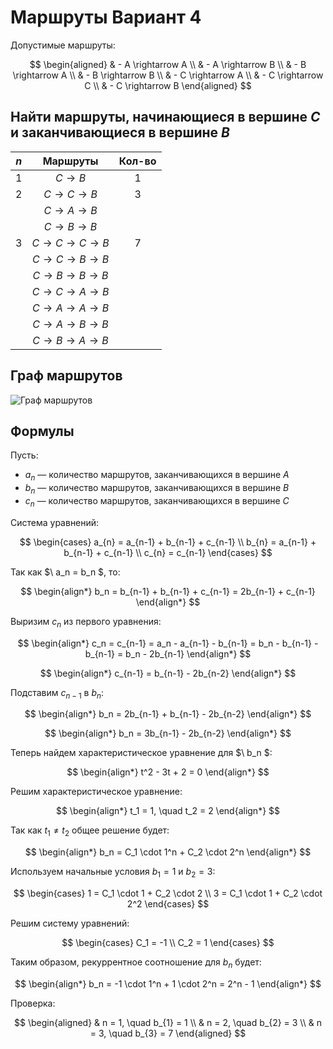 # Маршруты Вариант 4

Допустимые маршруты:

$$
\begin{aligned}
& - A \rightarrow A \\
& - A \rightarrow B \\
& - B \rightarrow A \\
& - B \rightarrow B \\
& - C \rightarrow A \\
& - C \rightarrow C \\
& - C \rightarrow B
\end{aligned}
$$

## Найти маршруты, начинающиеся в вершине $C$ и заканчивающиеся в вершине $B$

| $n$ | Маршруты                      | Кол-во |
| :---: | :----------------------------: | :---: |
| 1    | $C \rightarrow B$             | 1     |
| 2    | $C \rightarrow C \rightarrow B$ | 3     |
|      | $C \rightarrow A \rightarrow B$ |       |
|      | $C \rightarrow B \rightarrow B$ |       |
| 3    | $C \rightarrow C \rightarrow C \rightarrow B$ |  7    |
|      | $C \rightarrow C \rightarrow B \rightarrow B$ |       |
|      | $C \rightarrow B \rightarrow B \rightarrow B$ |       |
|      | $C \rightarrow C \rightarrow A \rightarrow B$ |       |
|      | $C \rightarrow A \rightarrow A \rightarrow B$ |       |
|      | $C \rightarrow A \rightarrow B \rightarrow B$ |       |
|      | $C \rightarrow B \rightarrow A \rightarrow B$ |       |

## Граф маршрутов

![Граф маршрутов](https://i.ibb.co/9hNmvXZ/2024-12-04-160028.png)

## Формулы

Пусть:
- $a_{n}$ — количество маршрутов, заканчивающихся в вершине $A$
- $b_{n}$ — количество маршрутов, заканчивающихся в вершине $B$
- $c_{n}$ — количество маршрутов, заканчивающихся в вершине $C$

Система уравнений:

$$
\begin{cases}
a_{n} = a_{n-1} + b_{n-1} + c_{n-1} \\
b_{n} = a_{n-1} + b_{n-1} + c_{n-1} \\
c_{n} = c_{n-1}
\end{cases}
$$

Так как $\ a_n = b_n \$, то:

$$
\begin{align*}
b_n = b_{n-1} + b_{n-1} + c_{n-1} = 2b_{n-1} + c_{n-1}
\end{align*}
$$


Выризим $c_{n}$ из первого уравнения:


$$
\begin{align*}
c_n = c_{n-1} = a_n - a_{n-1} - b_{n-1} = b_n - b_{n-1} - b_{n-1} = b_n - 2b_{n-1}
\end{align*}
$$

$$
\begin{align*}
c_{n-1} = b_{n-1} - 2b_{n-2}
\end{align*}
$$

Подставим $с_{n-1}$ в $b_{n}$:

$$
\begin{align*}
b_n = 2b_{n-1} + b_{n-1} - 2b_{n-2}
\end{align*}
$$

$$
\begin{align*}
b_n = 3b_{n-1} - 2b_{n-2}
\end{align*}
$$

Теперь найдем характеристическое уравнение для $\ b_n \$:

$$
\begin{align*}
t^2 - 3t + 2 = 0
\end{align*}
$$

Решим характеристическое уравнение:

$$
\begin{align*}
t_1 = 1, \quad t_2 = 2
\end{align*}
$$

Так как $t_1 \neq t_2$ общее решение будет:

$$
\begin{align*}
b_n = C_1 \cdot 1^n + C_2 \cdot 2^n
\end{align*}
$$

Используем начальные условия $b_{1} = 1$  и  $b_{2} = 3$:

$$
\begin{cases}
1 = C_1 \cdot 1 + C_2 \cdot 2 \\
3 = C_1 \cdot 1 + C_2 \cdot 2^2
\end{cases}
$$


Решим систему уравнений:

$$
\begin{cases}
C_1 = -1 \\
C_2 = 1
\end{cases}
$$

Таким образом, рекуррентное соотношение для $b_{n}$ будет:

$$
\begin{align*}
b_n = -1 \cdot 1^n + 1 \cdot 2^n = 2^n - 1
\end{align*}
$$

Проверка:

$$
\begin{aligned}
& n = 1, \quad b_{1} = 1 \\
& n = 2, \quad b_{2} = 3 \\
& n = 3, \quad b_{3} = 7
\end{aligned}
$$
